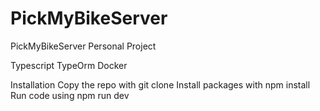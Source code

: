 # PickMyBikeServer


PickMyBikeServer
Personal Project

Typescript
TypeOrm
Docker


Installation
Copy the repo with git clone
Install packages with npm install
Run code using npm run dev
